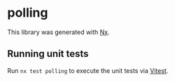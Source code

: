 # polling

This library was generated with [Nx](https://nx.dev).

## Running unit tests

Run `nx test polling` to execute the unit tests via [Vitest](https://vitest.dev/).
